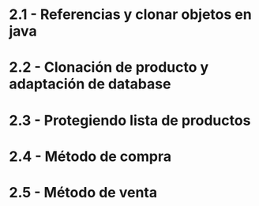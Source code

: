 # 2.1 - Referencias y clonar objetos en java


# 2.2 - Clonación de producto y adaptación de database


# 2.3 - Protegiendo lista de productos


# 2.4 - Método de compra


# 2.5 - Método de venta


